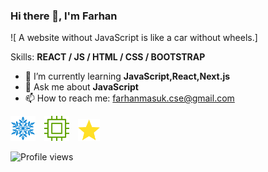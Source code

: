### Hi there 👋, I'm **Farhan**
![ A website without JavaScript is like a car without wheels.]






Skills:  **REACT / JS / HTML / CSS / BOOTSTRAP**

- 🌱 I’m currently learning **JavaScript,React,Next.js** 
- 💬 Ask me about **JavaScript** 
- 📫 How to reach me: farhanmasuk.cse@gmail.com 


  

<a href='https://archiveprogram.github.com/'><img src='https://raw.githubusercontent.com/acervenky/animated-github-badges/master/assets/acbadge.gif' width='40' height='40'></a> <a href='https://docs.github.com/en/developers'><img src='https://raw.githubusercontent.com/acervenky/animated-github-badges/master/assets/devbadge.gif' width='40' height='40'></a> <a href='https://stars.github.com/'><img src='https://raw.githubusercontent.com/acervenky/animated-github-badges/master/assets/starbadge.gif' width='35' height='35'></a> 

 

![Profile views](https://gpvc.arturio.dev/https://github.com/farhanmasuk7)  
